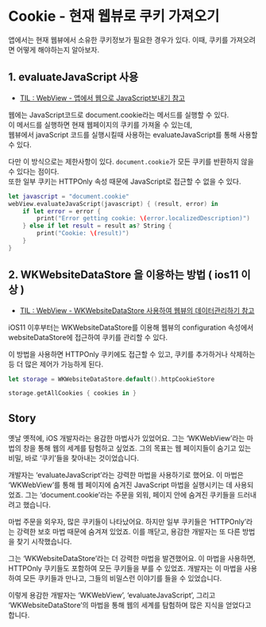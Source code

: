 # Cookie - 현재 웹뷰로 쿠키 가져오기
앱에서는 현재 웹뷰에서 소유한 쿠키정보가 필요한 경우가 있다.  이때, 쿠키를 가져오려면 어떻게 해야하는지 알아보자.  



## 1. evaluateJavaScript 사용
- [TIL : WebView - 앱에서 웹으로 JavaScript보내기 참고](https://github.com/isGeekCode/TIL/blob/main/Networking/WebView_Sending_JS.md) 


웹에는 JavaScript코드로 document.cookie라는 메서드를 실행할 수 있다.  
이 메서드를 실행하면 현재 웹페이지의 쿠키를 가져올 수 있는데,  
웹뷰에서 javaScript 코드를 실행시킬때 사용하는 evaluateJavaScript를 통해 사용할 수 있다.  

다만 이 방식으로는 제한사항이 있다.  `document.cookie`가 모든 쿠키를 반환하지 않을 수 있다는 점이다.   
또한 일부 쿠키는 HTTPOnly 속성 때문에 JavaScript로 접근할 수 없을 수 있다.  


```swift
let javascript = "document.cookie"
webView.evaluateJavaScript(javascript) { (result, error) in
    if let error = error {
        print("Error getting cookie: \(error.localizedDescription)")
    } else if let result = result as? String {
        print("Cookie: \(result)")
    }
}
```
 

## 2. WKWebsiteDataStore 을 이용하는 방법 ( ios11 이상 )

- [TIL : WebView - WKWebsiteDataStore 사용하여 웹뷰의 데이터관리하기 참고](https://github.com/isGeekCode/TIL/blob/main/Networking/Cookie_WebView_WKWebsiteDataStore.md) 

iOS11 이후부터는 WKWebsiteDataStore를 이용해 웹뷰의 configuration 속성에서 websiteDataStore에 접근하여 쿠키를 관리할 수 있다.  

이 방법을 사용하면 HTTPOnly 쿠키에도 접근할 수 있고, 쿠키를 추가하거나 삭제하는 등 더 많은 제어가 가능하게 된다.  

```swift
let storage = WKWebsiteDataStore.default().httpCookieStore

storage.getAllCookies { cookies in }
```


## Story

옛날 옛적에, iOS 개발자라는 용감한 마법사가 있었어요. 그는 ‘WKWebView’라는 마법의 창을 통해 웹의 세계를 탐험하고 싶었죠. 그의 목표는 웹 페이지들이 숨기고 있는 비밀, 바로 ‘쿠키’들을 찾아내는 것이었습니다.

개발자는 ‘evaluateJavaScript’라는 강력한 마법을 사용하기로 했어요. 이 마법은 ‘WKWebView’를 통해 웹 페이지에 숨겨진 JavaScript 마법을 실행시키는 데 사용되었죠. 그는 ‘document.cookie’라는 주문을 외워, 페이지 안에 숨겨진 쿠키들을 드러내려고 했습니다.

마법 주문을 외우자, 많은 쿠키들이 나타났어요. 하지만 일부 쿠키들은 ‘HTTPOnly’라는 강력한 보호 마법 때문에 숨겨져 있었죠. 이를 깨닫고, 용감한 개발자는 또 다른 방법을 찾기 시작했습니다.

그는 ‘WKWebsiteDataStore’라는 더 강력한 마법을 발견했어요. 이 마법을 사용하면, HTTPOnly 쿠키들도 포함하여 모든 쿠키들을 부를 수 있었죠. 개발자는 이 마법을 사용하여 모든 쿠키들과 만나고, 그들의 비밀스런 이야기를 들을 수 있었습니다.

이렇게 용감한 개발자는 ‘WKWebView’, ‘evaluateJavaScript’, 그리고 ‘WKWebsiteDataStore’의 마법을 통해 웹의 세계를 탐험하며 많은 지식을 얻었다고 합니다.

